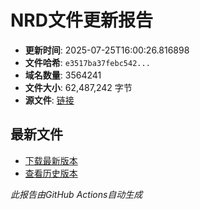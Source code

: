 # NRD文件更新报告

- **更新时间**: 2025-07-25T16:00:26.816898
- **文件哈希**: `e3517ba37febc542...`
- **域名数量**: 3564241
- **文件大小**: 62,487,242 字节
- **源文件**: [链接](https://raw.githubusercontent.com/xRuffKez/NRD/main/lists/30-day-mini/domains-only/nrd-30day-mini.txt)

## 最新文件

- [下载最新版本](./nrd-30day-mini-latest.txt)
- [查看历史版本](../archive/)

*此报告由GitHub Actions自动生成*
